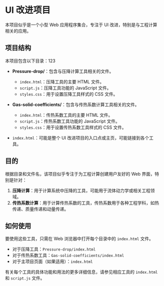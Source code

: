 # UI 改进项目

本项目似乎是一个小型 Web 应用程序集合，专注于 UI 改进，特别是与工程计算相关的应用。

## 项目结构

本项目包含以下目录：123

- **Pressure-drop/**：包含与压降计算工具相关的文件。
    - `index.html`：压降工具的主要 HTML 文件。
    - `script.js`：压降工具功能的 JavaScript 文件。
    - `styles.css`：用于设置压降工具样式的 CSS 文件。

- **Gas-solid-coefficients/**：包含与传热系数计算工具相关的文件。
    - `index.html`：传热系数工具的主要 HTML 文件。
    - `script.js`：传热系数工具功能的 JavaScript 文件。
    - `styles.css`：用于设置传热系数工具样式的 CSS 文件。

- `index.html`：可能是整个 UI 改进项目的入口点或主页，可能链接到各个工具。

## 目的

根据目录和文件名，该项目似乎专注于为工程计算创建用户友好的 Web 界面，特别是针对：

1. **压降计算**：用于计算系统中压降的工具，可能用于流体动力学或相关工程领域。
2. **传热系数计算**：用于计算传热系数的工具，传热系数用于各种工程学科，如热传递、质量传递和动量传递。

## 如何使用

要使用这些工具，只需在 Web 浏览器中打开每个目录中的 `index.html` 文件。

- 对于压降工具：`Pressure-drop/index.html`
- 对于传热系数工具：`Gas-solid-coefficients/index.html`
- 对于主项目页面（如果适用）：`index.html`

有关每个工具的具体功能和用法的更多详细信息，请参见相应工具的 `index.html` 和 `script.js` 文件。
